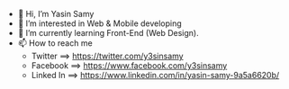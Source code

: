 - 👋 Hi, I’m Yasin Samy
- 👀 I’m interested in Web & Mobile developing
- 🌱 I’m currently learning Front-End (Web Design).
- 📫 How to reach me
  - Twitter ==> https://twitter.com/y3sinsamy
  - Facebook ==> https://www.facebook.com/y3sinsamy
  - Linked In ==> https://www.linkedin.com/in/yasin-samy-9a5a6620b/
<!---
💞️ I’m looking to collaborate on ... 
--->
<!---
y3sin/y3sin is a ✨ special ✨ repository because its `README.md` (this file) appears on your GitHub profile.
You can click the Preview link to take a look at your changes.
--->
